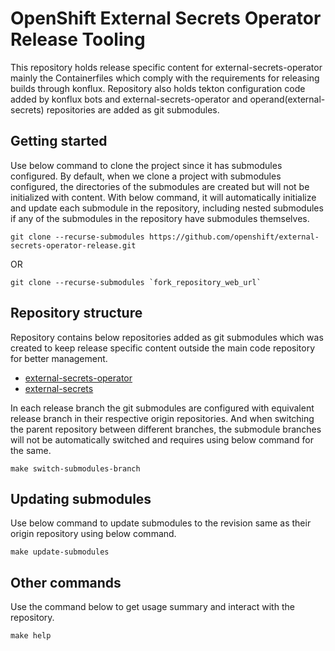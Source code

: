 # OpenShift External Secrets Operator Release Tooling

This repository holds release specific content for external-secrets-operator mainly the Containerfiles which comply with the
requirements for releasing builds through konflux. Repository also holds tekton configuration code added by konflux bots
and external-secrets-operator and operand(external-secrets) repositories are added as git submodules.

## Getting started

Use below command to clone the project since it has submodules configured. By default, when we clone a project with
submodules configured, the directories of the submodules are created but will not be initialized with content. With
below command, it will automatically initialize and update each submodule in the repository, including nested submodules
if any of the submodules in the repository have submodules themselves.
```console
git clone --recurse-submodules https://github.com/openshift/external-secrets-operator-release.git
```

OR

```console
git clone --recurse-submodules `fork_repository_web_url`
```

## Repository structure

Repository contains below repositories added as git submodules which was created to keep release specific content
outside the main code repository for better management.
- [external-secrets-operator](https://github.com/openshift/external-secrets-operator)
- [external-secrets](https://github.com/openshift/external-secrets)

In each release branch the git submodules are configured with equivalent release branch in their respective origin
repositories. And when switching the parent repository between different branches, the submodule branches will not be
automatically switched and requires using below command for the same.
```console
make switch-submodules-branch
```

## Updating submodules

Use below command to update submodules to the revision same as their origin repository using below command.
```console
make update-submodules
```

## Other commands

Use the command below to get usage summary and interact with the repository.
```console
make help
```